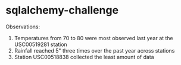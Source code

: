 # sqlalchemy-challenge

Observations:
1)  Temperatures from 70 to 80 were most observed last year at the USC00519281 station
2)  Rainfall reached 5" three times over the past year across stations
3)  Station USC00518838 collected the least amount of data
